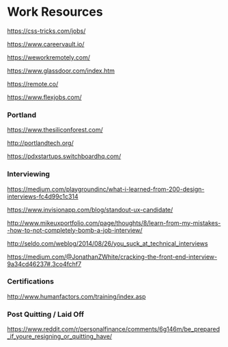 <h1>Work Resources</h1>

https://css-tricks.com/jobs/

https://www.careervault.io/

https://weworkremotely.com/

https://www.glassdoor.com/index.htm

https://remote.co/

https://www.flexjobs.com/

<h3>Portland</h3>

https://www.thesiliconforest.com/

http://portlandtech.org/

https://pdxstartups.switchboardhq.com/

<h3>Interviewing</h3>

https://medium.com/playgroundinc/what-i-learned-from-200-design-interviews-fc4d99c1c314

https://www.invisionapp.com/blog/standout-ux-candidate/

http://www.mikeuxportfolio.com/page/thoughts/8/learn-from-my-mistakes--how-to-not-completely-bomb-a-job-interview/

http://seldo.com/weblog/2014/08/26/you_suck_at_technical_interviews

https://medium.com/@JonathanZWhite/cracking-the-front-end-interview-9a34cd46237#.3co4fchf7

<h3>Certifications</h3>

http://www.humanfactors.com/training/index.asp

<h3>Post Quitting / Laid Off</h3>

https://www.reddit.com/r/personalfinance/comments/6g146m/be_prepared_if_youre_resigning_or_quitting_have/
